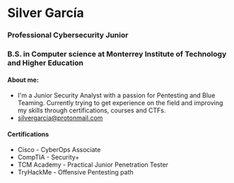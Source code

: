 # Silver García
### Professional Cybersecurity Junior
### B.S. in Computer science at Monterrey Institute of Technology and Higher Education
#### About me:
- I'm a Junior Security Analyst with a passion for Pentesting and Blue Teaming. Currently trying to get experience on the field and improving my skills through certifications, courses and CTFs.
- silvergarcia@protonmail.com
#### Certifications
- Cisco - CyberOps Associate
- CompTIA - Security+
- TCM Academy - Practical Junior Penetration Tester
- TryHackMe - Offensive Pentesting path

